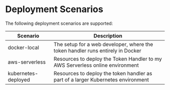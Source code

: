 # Deployment Scenarios

The following deployment scenarios are supported:

| Scenario | Description |
| -------- | ----------- |
| docker-local | The setup for a web developer, where the token handler runs entirely in Docker |
| aws-serverless | Resources to deploy the Token Handler to my AWS Serverless online environment |
| kubernetes-deployed | Resources to deploy the token handler as part of a larger Kubernetes environment |
